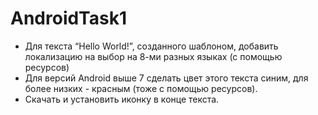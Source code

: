 # AndroidTask1

- Для текста “Hello World!”, созданного шаблоном, добавить локализацию на выбор на 8-ми разных языках (с помощью ресурсов)
- Для версий Android выше 7 сделать цвет этого текста синим, для более низких - красным (тоже с помощью ресурсов).
- Скачать и установить иконку в конце текста.
